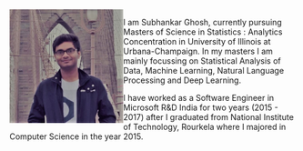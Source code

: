 <img align="left" src="SubhankarImage.jpg" width="200" height="200" >

I am Subhankar Ghosh, currently pursuing Masters of Science in Statistics : Analytics Concentration in University of Illinois at Urbana-Champaign. In my masters I am mainly focussing on Statistical Analysis of Data, Machine Learning, Natural Language Processing and Deep Learning.

I have worked as a Software Engineer in Microsoft R&D India for two years (2015 - 2017) after I graduated from National Institute of Technology, Rourkela where I majored in Computer Science in the year 2015.

